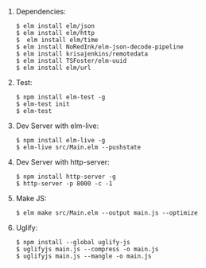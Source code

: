 
1. Dependencies:
    ```
    $ elm install elm/json
    $ elm install elm/http
    $  elm install elm/time
    $ elm install NoRedInk/elm-json-decode-pipeline
    $ elm install krisajenkins/remotedata
    $ elm install TSFoster/elm-uuid
    $ elm install elm/url
   ```

2. Test:
    ```
    $ npm install elm-test -g
    $ elm-test init
    $ elm-test
    ```
   
3. Dev Server with elm-live:
    ```
    $ npm install elm-live -g
    $ elm-live src/Main.elm --pushstate
    ```
   
    
4. Dev Server with http-server:
    ```
    $ npm install http-server -g
    $ http-server -p 8000 -c -1
    ```
 
5. Make JS:
    ```
    $ elm make src/Main.elm --output main.js --optimize
    ```
 
6. Uglify: 
    ```
    $ npm install --global uglify-js
    $ uglifyjs main.js --compress -o main.js 
    $ uglifyjs main.js --mangle -o main.js
    ```